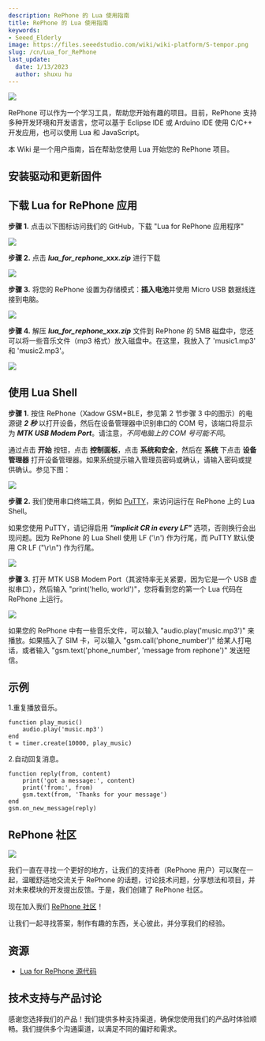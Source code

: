 ```yaml
---
description: RePhone 的 Lua 使用指南
title: RePhone 的 Lua 使用指南
keywords:
- Seeed_Elderly
image: https://files.seeedstudio.com/wiki/wiki-platform/S-tempor.png
slug: /cn/Lua_for_RePhone
last_update:
  date: 1/13/2023
  author: shuxu hu
---
```

![](https://files.seeedstudio.com/wiki/Lua_for_RePhone/img/Xadow_GSMPlusBLE_pingguo.JPG)

RePhone 可以作为一个学习工具，帮助您开始有趣的项目。目前，RePhone 支持多种开发环境和开发语言，您可以基于 Eclipse IDE 或 Arduino IDE 使用 C/C++ 开发应用，也可以使用 Lua 和 JavaScript。

本 Wiki 是一个用户指南，旨在帮助您使用 Lua 开始您的 RePhone 项目。

安装驱动和更新固件
--------------------

<!-- -   要**安装驱动**，请参考 **[Arduino_IDE_for_RePhone_Kit](/Arduino_IDE_for_RePhone_Kit "Arduino IDE for RePhone Kit")** 的第 2 节 -->

<!-- 
-   要**更新固件**，请参考 **[Arduino_IDE_for_RePhone_Kit](/Arduino_IDE_for_RePhone_Kit "Arduino IDE for RePhone Kit")** 的第 3 节 -->

下载 Lua for RePhone 应用
-------------------------

**步骤 1.** 点击以下图标访问我们的 GitHub，下载 "Lua for RePhone 应用程序"

[![](https://files.seeedstudio.com/wiki/Lua_for_RePhone/img/Download_Lua_for_RePhone.png)](https://github.com/Seeed-Studio/Lua_for_RePhone/releases)

**步骤 2.** 点击 ***lua_for_rephone_xxx.zip*** 进行下载

![](https://files.seeedstudio.com/wiki/Lua_for_RePhone/img/Lua_for_rephone_download.png)

**步骤 3.** 将您的 RePhone 设置为存储模式：**插入电池**并使用 Micro USB 数据线连接到电脑。

![](https://files.seeedstudio.com/wiki/Lua_for_RePhone/img/Connect_Xadow_GSMPlusBLE_to_PC.png)

**步骤 4.** 解压 ***lua_for_rephone_xxx.zip*** 文件到 RePhone 的 5MB 磁盘中，您还可以将一些音乐文件（mp3 格式）放入磁盘中。在这里，我放入了 'music1.mp3' 和 'music2.mp3'。

![](https://files.seeedstudio.com/wiki/Lua_for_RePhone/img/Lua_1.png)

使用 Lua Shell
--------------

**步骤 1.** 按住 RePhone（Xadow GSM+BLE，参见第 2 节步骤 3 中的图示）的电源键 ***2 秒*** 以打开设备，然后在设备管理器中识别串口的 COM 号，该端口将显示为 ***MTK USB Modem Port***。请注意，*不同电脑上的 COM 号可能不同*。

通过点击 **开始** 按钮，点击 **控制面板**，点击 **系统和安全**，然后在 **系统** 下点击 **设备管理器** 打开设备管理器。如果系统提示输入管理员密码或确认，请输入密码或提供确认。参见下图：

![](https://files.seeedstudio.com/wiki/Lua_for_RePhone/img/Check_ports.png)

**步骤 2.** 我们使用串口终端工具，例如 [PuTTY](http://www.chiark.greenend.org.uk/~sgtatham/putty/download.html)，来访问运行在 RePhone 上的 Lua Shell。

如果您使用 PuTTY，请记得启用 ***"implicit CR in every LF"*** 选项，否则换行会出现问题。因为 RePhone 的 Lua Shell 使用 LF ('\n') 作为行尾，而 PuTTY 默认使用 CR LF ("\r\n") 作为行尾。

![](https://files.seeedstudio.com/wiki/Lua_for_RePhone/img/Putty_EOL.png)

**步骤 3.** 打开 MTK USB Modem Port（其波特率无关紧要，因为它是一个 USB 虚拟串口），然后输入 "print('hello, world')"，您将看到您的第一个 Lua 代码在 RePhone 上运行。

![](https://files.seeedstudio.com/wiki/Lua_for_RePhone/img/RePhone_Lua_Shell.png)

如果您的 RePhone 中有一些音乐文件，可以输入 "audio.play('music.mp3')" 来播放。如果插入了 SIM 卡，可以输入 "gsm.call('phone_number')" 给某人打电话，或者输入 "gsm.text('phone_number', 'message from rephone')" 发送短信。

示例
----

1.重复播放音乐。

```
function play_music()
    audio.play('music.mp3')
end
t = timer.create(10000, play_music)
```

2.自动回复消息。

```
function reply(from, content)
    print('got a message:', content)
    print('from:', from)
    gsm.text(from, 'Thanks for your message')
end
gsm.on_new_message(reply)
```

RePhone 社区
-------------

[![](https://files.seeedstudio.com/wiki/Lua_for_RePhone/img/RePhone_Community-2.png)](https://community.seeedstudio.com/discover.html?t=RePhone)

我们一直在寻找一个更好的地方，让我们的支持者（RePhone 用户）可以聚在一起，温暖舒适地交流关于 RePhone 的话题，讨论技术问题，分享想法和项目，并对未来模块的开发提出反馈。于是，我们创建了 RePhone 社区。

现在加入我们 [RePhone 社区](https://community.seeedstudio.com/discover.html?t=RePhone)！

让我们一起寻找答案，制作有趣的东西，关心彼此，并分享我们的经验。

资源
----

- [Lua for RePhone 源代码](https://github.com/Seeed-Studio/Lua_for_RePhone)


<!-- 此 Markdown 文件来源于 https://www.seeedstudio.com/wiki/Lua_for_RePhone -->

## 技术支持与产品讨论

感谢您选择我们的产品！我们提供多种支持渠道，确保您使用我们的产品时体验顺畅。我们提供多个沟通渠道，以满足不同的偏好和需求。

<div class="button_tech_support_container">
<a href="https://forum.seeedstudio.com/" class="button_forum"></a> 
<a href="https://www.seeedstudio.com/contacts" class="button_email"></a>
</div>

<div class="button_tech_support_container">
<a href="https://discord.gg/eWkprNDMU7" class="button_discord"></a> 
<a href="https://github.com/Seeed-Studio/wiki-documents/discussions/69" class="button_discussion"></a>
</div>